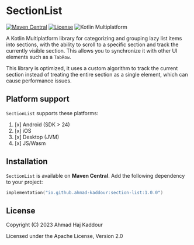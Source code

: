 # SectionList
[![Maven Central](https://img.shields.io/maven-central/v/io.github.ahmad-kaddour/section-list.svg)](https://central.sonatype.com/artifact/io.github.ahmad-kaddour/section-list)
[![License](https://img.shields.io/github/license/ahmad-kaddour/sectionlist.svg)](https://github.com/ahmad-kaddour/sectionlist/blob/main/LICENSE)
![Kotlin Multiplatform](https://img.shields.io/badge/Kotlin-Multiplatform-blueviolet?logo=kotlin)

A Kotlin Multiplatform library for categorizing and grouping lazy list items into sections, with the ability to scroll to a specific section and track the currently visible section. This allows you to synchronize it with other UI elements such as a `TabRow`.

This library is optimized, it uses a custom algorithm to track the current section instead of treating the entire section as a single element, which can cause performance issues.

## Platform support

`SectionList` supports these platforms:

1. [x] Android (SDK > 24)
2. [x] iOS
3. [x] Desktop (JVM)
4. [x] JS/Wasm

## Installation

`SectionList` is available on **Maven Central**. Add the following dependency to your project:

```kotlin
implementation("io.github.ahmad-kaddour:section-list:1.0.0")
```

## License

Copyright (C) 2023 Ahmad Haj Kaddour

Licensed under the Apache License, Version 2.0

